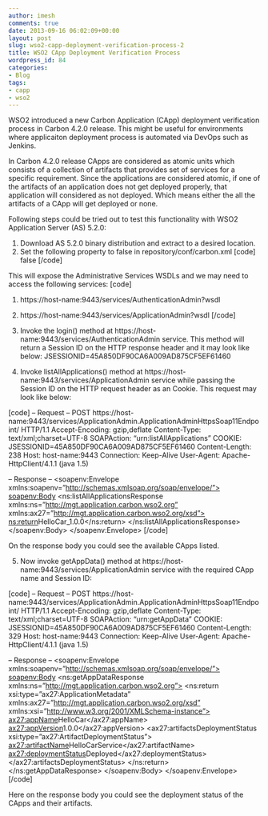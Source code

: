 ```yaml
---
author: imesh
comments: true
date: 2013-09-16 06:02:09+00:00
layout: post
slug: wso2-capp-deployment-verification-process-2
title: WSO2 CApp Deployment Verification Process
wordpress_id: 84
categories:
- Blog
tags:
- capp
- wso2
---
```


WSO2 introduced a new Carbon Application (CApp) deployment verification process in Carbon 4.2.0 release. This might be useful for environments where applicaiton deployment process is automated via DevOps such as Jenkins.

In Carbon 4.2.0 release CApps are considered as atomic units which consists of a collection of artifacts that provides set of services for a specific requirement. Since the applications are considered atomic, if one of the artifacts of an application does not get deployed properly, that application will considered as not deployed. Which means either the all the artifacts of a CApp will get deployed or none.

Following steps could be tried out to test this functionality with WSO2 Application Server (AS) 5.2.0: 

1. Download AS 5.2.0 binary distribution and extract to a desired location.
2. Set the following property to false in repository/conf/carbon.xml
[code] <hideadminservicewsdls>false</hideadminservicewsdls> [/code]

This will expose the Administrative Services WSDLs and we may need to access the following services:
[code]
1. https://host-name:9443/services/AuthenticationAdmin?wsdl
2. https://host-name:9443/services/ApplicationAdmin?wsdl
[/code]

3. Invoke the login() method at https://host-name:9443/services/AuthenticationAdmin service. This method will return a Session ID on the HTTP response header and it may look like below:
JSESSIONID=45A850DF90CA6A009AD875CF5EF61460

4. Invoke listAllApplications() method at https://host-name:9443/services/ApplicationAdmin service while passing the Session ID on the HTTP request header as an Cookie. This request may look like below:

[code]
– Request –
POST https://host-name:9443/services/ApplicationAdmin.ApplicationAdminHttpsSoap11Endpoint/ HTTP/1.1
Accept-Encoding: gzip,deflate
Content-Type: text/xml;charset=UTF-8
SOAPAction: “urn:listAllApplications”
COOKIE: JSESSIONID=45A850DF90CA6A009AD875CF5EF61460
Content-Length: 238
Host: host-name:9443
Connection: Keep-Alive
User-Agent: Apache-HttpClient/4.1.1 (java 1.5)

– Response –
<soapenv:Envelope xmlns:soapenv=”http://schemas.xmlsoap.org/soap/envelope/”>
   <soapenv:Body>
      <ns:listAllApplicationsResponse 
          xmlns:ns=”http://mgt.application.carbon.wso2.org” 
          xmlns:ax27=”http://mgt.application.carbon.wso2.org/xsd”>
         <ns:return>HelloCar_1.0.0</ns:return>
      </ns:listAllApplicationsResponse>
   </soapenv:Body>
</soapenv:Envelope>
[/code]

On the response body you could see the available CApps listed.

5. Now invoke getAppData() method at https://host-name:9443/services/ApplicationAdmin service with the required CApp name and Session ID:

[code]
– Request –
POST https://host-name:9443/services/ApplicationAdmin.ApplicationAdminHttpsSoap11Endpoint/ HTTP/1.1
Accept-Encoding: gzip,deflate
Content-Type: text/xml;charset=UTF-8
SOAPAction: “urn:getAppData”
COOKIE: JSESSIONID=45A850DF90CA6A009AD875CF5EF61460
Content-Length: 329
Host: host-name:9443
Connection: Keep-Alive
User-Agent: Apache-HttpClient/4.1.1 (java 1.5)

– Response –
<soapenv:Envelope xmlns:soapenv=”http://schemas.xmlsoap.org/soap/envelope/”>
   <soapenv:Body>
      <ns:getAppDataResponse xmlns:ns=”http://mgt.application.carbon.wso2.org”>
         <ns:return xsi:type=”ax27:ApplicationMetadata” 
                    xmlns:ax27=”http://mgt.application.carbon.wso2.org/xsd” 
                    xmlns:xsi=”http://www.w3.org/2001/XMLSchema-instance”>
            <ax27:appName>HelloCar</ax27:appName>
            <ax27:appVersion>1.0.0</ax27:appVersion>
            <ax27:artifactsDeploymentStatus xsi:type=”ax27:ArtifactDeploymentStatus”>
               <ax27:artifactName>HelloCarService</ax27:artifactName>
               <ax27:deploymentStatus>Deployed</ax27:deploymentStatus>
            </ax27:artifactsDeploymentStatus>
         </ns:return>
      </ns:getAppDataResponse>
   </soapenv:Body>
</soapenv:Envelope>
[/code]

Here on the response body you could see the deployment status of the CApps and their artifacts.
